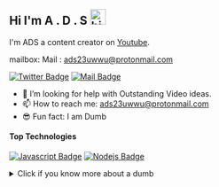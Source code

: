 ## Hi I'm A . D . S <img src="https://user-images.githubusercontent.com/1303154/88677602-1635ba80-d120-11ea-84d8-d263ba5fc3c0.gif" width="28px" alt="hi">
I'm ADS a content creator on [Youtube](https://www.youtube.com/channel/UCZXP2KuQxarloSuxnOcPaTw).

mailbox: Mail : ads23uwwu@protonmail.com

[![Twitter Badge](https://img.shields.io/badge/-@Ipenywis-1ca0f1?style=flat&labelColor=1ca0f1&logo=twitter&logoColor=white&link=https://twitter.com/Ipenywis)](https://twitter.com/jin_uwwu)
[![Mail Badge](https://img.shields.io/badge/-CoderOne-e74c3c?style=flat&labelColor=e74c3c&logo=youtube&logoColor=white)](https://instagram.com/ads_23uwu)


- 🤔 I’m looking for help with Outstanding Video ideas.
- 📫 How to reach me: ads23uwwu@protonmail.com
- 😎 Fun fact: I am Dumb

#### Top Technologies

[![Javascript Badge](https://img.shields.io/badge/-Javascript-F0DB4F?style=for-the-badge&labelColor=black&logo=javascript&logoColor=F0DB4F)](#)
[![Nodejs Badge](https://img.shields.io/badge/-Nodejs-3C873A?style=for-the-badge&labelColor=black&logo=node.js&logoColor=3C873A)](#)


<details>
<summary>
  Click if you know more about a dumb
</summary>

<br >

Nothing special what did you expect? huh!?
